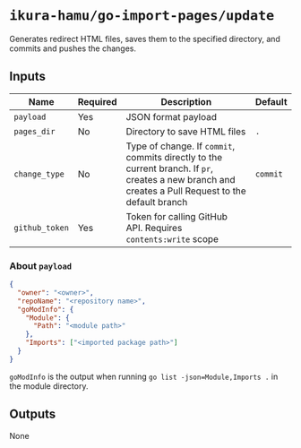 # `ikura-hamu/go-import-pages/update`

Generates redirect HTML files, saves them to the specified directory, and
commits and pushes the changes.

## Inputs

| Name           | Required | Description                                                                                                                                         | Default  |
| -------------- | -------- | --------------------------------------------------------------------------------------------------------------------------------------------------- | -------- |
| `payload`      | Yes      | JSON format payload                                                                                                                                 |          |
| `pages_dir`    | No       | Directory to save HTML files                                                                                                                        | `.`      |
| `change_type`  | No       | Type of change. If `commit`, commits directly to the current branch. If `pr`, creates a new branch and creates a Pull Request to the default branch | `commit` |
| `github_token` | Yes      | Token for calling GitHub API. Requires `contents:write` scope                                                                                       |          |

### About `payload`

```json
{
  "owner": "<owner>",
  "repoName": "<repository name>",
  "goModInfo": {
    "Module": {
      "Path": "<module path>"
    },
    "Imports": ["<imported package path>"]
  }
}
```

`goModInfo` is the output when running `go list -json=Module,Imports .` in the
module directory.

## Outputs

None
